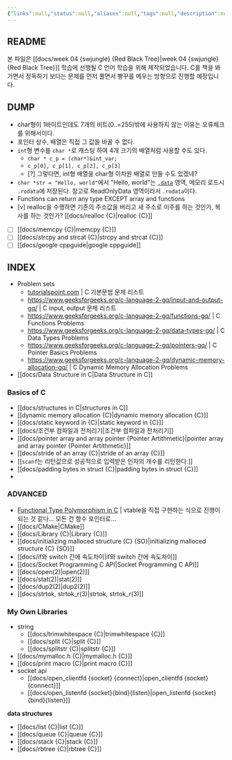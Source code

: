 ```yaml
---
{"links":null,"status":null,"aliases":null,"tags":null,"description":null,"title":"0017 C 🍎","created":"2023-09-01T11:10:46","updated":"2025-01-14T18:26:42","dg-publish":true,"permalink":"/docs/index/0017 C 🍎/","dgPassFrontmatter":true}
---
```



## README

본 파일은 [[docs/week 04 {swjungle} {Red Black Tree}\|week 04 {swjungle} {Red Black Tree}]] 학습에 선행될 C 언어 학습을 위해 제작되었습니다. C를 책을 봐가면서 정독하기 보다는 문제를 먼저 풀면서 빵꾸를 메우는 방향으로 진행할 예정입니다.

## DUMP

- char형이 1바이트인데도 7개의 비트(0..=255)밖에 사용하지 않는 이유는 오류체크를 위해서이다.
- 포인터 상수, 배열은 직접 그 값을 바꿀 수 없다.
- `int`형 변수를 `char *`로 캐스팅 하여 4개 크기의 배열처럼 사용할 수도 있다. 
	- `char * c_p = (char*)&int_var;`
	- `c_p[0], c_p[1], c_p[2], c_p[3]`
	- [?] 그렇다면, int형 배열을 char형 이차원 배열로 만들 수도 있겠네?
- `char *str = "Hello, world"`에서 "Hello, world"는 [`.data`](https://en.wikipedia.org/wiki/Data_segment) 영역, 메모리 로드시 `.rodata`에 저장된다. 참고로 ReadOnlyData 영역이라서 `.rodata`이다.
- Functions can return any type EXCEPT array and functions
- [v] realloc을 수행하면 기존의 주소값을 버리고 새 주소로 이주를 하는 것인가, 복사를 하는 것인가? [[docs/realloc {C}\|realloc {C}]] 
- [ ] [[docs/memcpy {C}\|memcpy {C}]]
- [ ] [[docs/strcpy and strcat {C}\|strcpy and strcat {C}]]
- [ ] [[docs/google cppguide\|google cppguide]]

## INDEX

- Problem sets
	- [tutorialspoint.com](https://www.tutorialspoint.com/cprogramming/cprogramming_online_quiz.htm) | C 기본문법 문제 리스트
	- <https://www.geeksforgeeks.org/c-language-2-gq/input-and-output-gq/> | C input, output 문제 리스트
	- <https://www.geeksforgeeks.org/c-language-2-gq/functions-gq/> | C Functions Problems
	- <https://www.geeksforgeeks.org/c-language-2-gq/data-types-gq/> | C Data Types Problems
	- <https://www.geeksforgeeks.org/c-language-2-gq/pointers-gq/> | C Pointer Basics Problems
	- <https://www.geeksforgeeks.org/c-language-2-gq/dynamic-memory-allocation-gq/> | C Dynamic Memory Allocation Problems
- [[docs/Data Structure in C\|Data Structure in C]]

### Basics of C

- [[docs/structures in C\|structures in C]]
- [[dynamic memory allocation {C}\|dynamic memory allocation {C}]]
- [[docs/static keyword in {C}\|static keyword in {C}]]
- [[docs/조건부 컴파일과 전처리기\|조건부 컴파일과 전처리기]]
- [[docs/pointer array and array pointer {Pointer Artithmetic}\|pointer array and array pointer {Pointer Artithmetic}]]
- [[docs/stride of an array {C}\|stride of an array {C}]]
- [[`scanf`는 리턴값으로 성공적으로 입력받은 인자의 개수를 리턴한다.]]
- [[docs/padding bytes in struct {C}\|padding bytes in struct {C}]]
- 

### ADVANCED

- [Functional Type Polymorphism in C](https://dev.to/totally_chase/implementing-functional-type-safe-polymorphism-in-c-10b9) | vtable을 직접 구현하는 식으로 진행이 되는 것 같다... 모든 건 함수 포인터로...
- [[docs/CMake\|CMake]]
- [[docs/Library {C}\|Library {C}]]
- [[docs/initializing malloced structure {C} {SO}\|initializing malloced structure {C} {SO}]]
- [[docs/if와 switch 간에 속도차이\|if와 switch 간에 속도차이]]
- [[docs/Socket Programming C API\|Socket Programming C API]]
- [[docs/open(2)\|open(2)]]
- [[docs/stat(2)\|stat(2)]]
- [[docs/dup2(2)\|dup2(2)]]
- [[docs/strtok, strtok_r(3)\|strtok, strtok_r(3)]]

### My Own Libraries

- string
	- [[docs/trimwhitespace {C}\|trimwhitespace {C}]]
	- [[docs/split {C}\|split {C}]]
	- [[docs/splitstr {C}\|splitstr {C}]]
- [[docs/mymalloc.h {C}\|mymalloc.h {C}]]
- [[docs/print macro {C}\|print macro {C}]]
- socket api
	- [[docs/open_clientfd {socket} {connect}\|open_clientfd {socket} {connect}]]
	- [[docs/open_listenfd {socket}{bind}{listen}\|open_listenfd {socket}{bind}{listen}]]

**data structures**

- [[docs/list {C}\|list {C}]]
- [[docs/queue {C}\|queue {C}]]
- [[docs/stack {C}\|stack {C}]]
- [[docs/rbtree {C}\|rbtree {C}]]
